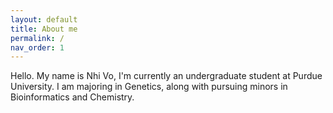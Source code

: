 ```yaml
---
layout: default
title: About me
permalink: /
nav_order: 1
---
```


Hello. My name is Nhi Vo, I'm currently an undergraduate student at Purdue University. 
I am majoring in Genetics, along with pursuing minors in Bioinformatics and Chemistry. 
